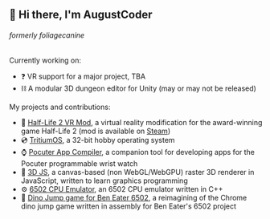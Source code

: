 ## 👋 Hi there, I'm AugustCoder
###### formerly foliagecanine

Currently working on:
- ❓ VR support for a major project, TBA
- ⛓️ A modular 3D dungeon editor for Unity (may or may not be released)

My projects and contributions:
- 🥽 [Half-Life 2 VR Mod](https://halflife2vr.com), a virtual reality modification for the award-winning game Half-Life 2 (mod is available on [Steam](https://store.steampowered.com/app/658920/HalfLife_2_VR_Mod/))
- 💿 [TritiumOS](https://github.com/foliagecanine/tritium-os), a 32-bit hobby operating system
- ⌚ [Pocuter App Compiler](https://foliagecanine/Pocuter-App-Compiler), a companion tool for developing apps for the Pocuter programmable wrist watch
- 🎲 [3D JS](https://editor.p5js.org/foliagecanine/sketches/UBl8X1PQ2), a canvas-based (non WebGL/WebGPU) raster 3D renderer in JavaScript, written to learn graphics programming
- ⚙️ [6502 CPU Emulator](https://foliagecanine/6502Emulator), an 6502 CPU emulator written in C++
- 🦖 [Dino Jump game for Ben Eater 6502](https://github.com/foliagecanine/my6502), a reimagining of the Chrome dino jump game written in assembly for Ben Eater's 6502 project

